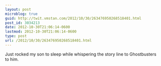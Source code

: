 ```yaml
---
layout: post
microblog: true
guid: http://twit.vmstan.com/2012/10/30/263476950268518401.html
post_id: 3034213
date: 2012-10-30T21:06:14-0600
lastmod: 2012-10-30T21:06:14-0600
type: post
url: /2012/10/30/263476950268518401.html
---
```

Just rocked my son to sleep while whispering the story line to Ghostbusters to him.
